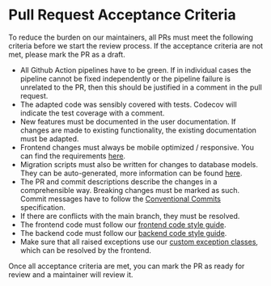 <!--
 ~ SPDX-FileCopyrightText: Copyright DB InfraGO AG and contributors
 ~ SPDX-License-Identifier: Apache-2.0
 -->

# Pull Request Acceptance Criteria

To reduce the burden on our maintainers, all PRs must meet the following
criteria before we start the review process. If the acceptance criteria are not
met, please mark the PR as a draft.

- All Github Action pipelines have to be green. If in individual cases the
  pipeline cannot be fixed independently or the pipeline failure is unrelated
  to the PR, then this should be justified in a comment in the pull request.
- The adapted code was sensibly covered with tests. Codecov will indicate the
  test coverage with a comment.
- New features must be documented in the user documentation. If changes are
  made to existing functionality, the existing documentation must be adapted.
- Frontend changes must always be mobile optimized / responsive. You can find
  the requirements [here](./frontend/responsive-design/mobile-view.md).
- Migration scripts must also be written for changes to database models. They
  can be auto-generated, more information can be found
  [here](./backend/database-migration.md).
- The PR and commit descriptions describe the changes in a comprehensible way.
  Breaking changes must be marked as such. Commit messages have to follow the
  [Conventional Commits](https://www.conventionalcommits.org/en/v1.0.0/#specification)
  specification.
- If there are conflicts with the main branch, they must be resolved.
- The frontend code must follow our
  [frontend code style guide](./frontend/code-style.md).
- The backend code must follow our
  [backend code style guide](./backend/code-style.md).
- Make sure that all raised exceptions use our
  [custom exception classes](./backend/exception.md), which can be resolved by
  the frontend.

Once all acceptance criteria are met, you can mark the PR as ready for review
and a maintainer will review it.
